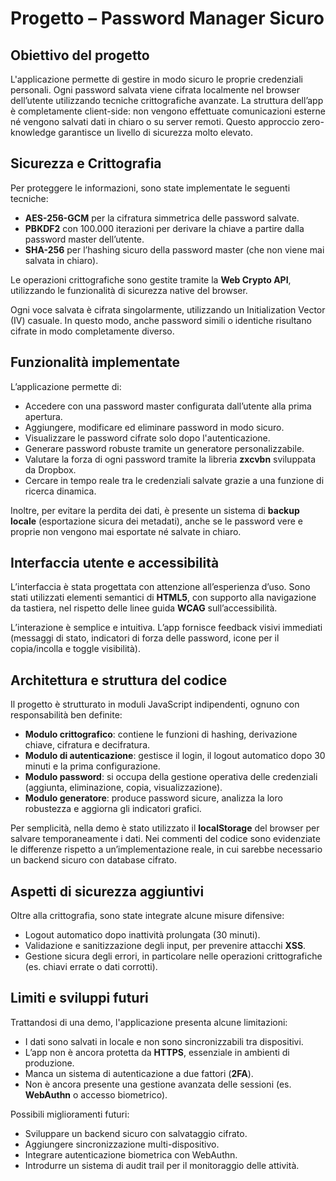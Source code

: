 # Progetto – Password Manager Sicuro

## Obiettivo del progetto

L'applicazione permette di gestire in modo sicuro le proprie credenziali personali. Ogni password salvata viene cifrata localmente nel browser dell’utente utilizzando tecniche crittografiche avanzate. La struttura dell’app è completamente client-side: non vengono effettuate comunicazioni esterne né vengono salvati dati in chiaro o su server remoti. Questo approccio zero-knowledge garantisce un livello di sicurezza molto elevato.

## Sicurezza e Crittografia

Per proteggere le informazioni, sono state implementate le seguenti tecniche:

- **AES-256-GCM** per la cifratura simmetrica delle password salvate.
- **PBKDF2** con 100.000 iterazioni per derivare la chiave a partire dalla password master dell’utente.
- **SHA-256** per l’hashing sicuro della password master (che non viene mai salvata in chiaro).

Le operazioni crittografiche sono gestite tramite la **Web Crypto API**, utilizzando le funzionalità di sicurezza native del browser.

Ogni voce salvata è cifrata singolarmente, utilizzando un Initialization Vector (IV) casuale. In questo modo, anche password simili o identiche risultano cifrate in modo completamente diverso.

## Funzionalità implementate

L’applicazione permette di:

- Accedere con una password master configurata dall’utente alla prima apertura.
- Aggiungere, modificare ed eliminare password in modo sicuro.
- Visualizzare le password cifrate solo dopo l'autenticazione.
- Generare password robuste tramite un generatore personalizzabile.
- Valutare la forza di ogni password tramite la libreria **zxcvbn** sviluppata da Dropbox.
- Cercare in tempo reale tra le credenziali salvate grazie a una funzione di ricerca dinamica.

Inoltre, per evitare la perdita dei dati, è presente un sistema di **backup locale** (esportazione sicura dei metadati), anche se le password vere e proprie non vengono mai esportate né salvate in chiaro.

## Interfaccia utente e accessibilità

L’interfaccia è stata progettata con attenzione all’esperienza d’uso. Sono stati utilizzati elementi semantici di **HTML5**, con supporto alla navigazione da tastiera, nel rispetto delle linee guida **WCAG** sull’accessibilità.

L’interazione è semplice e intuitiva. L’app fornisce feedback visivi immediati (messaggi di stato, indicatori di forza delle password, icone per il copia/incolla e toggle visibilità).

## Architettura e struttura del codice

Il progetto è strutturato in moduli JavaScript indipendenti, ognuno con responsabilità ben definite:

- **Modulo crittografico**: contiene le funzioni di hashing, derivazione chiave, cifratura e decifratura.
- **Modulo di autenticazione**: gestisce il login, il logout automatico dopo 30 minuti e la prima configurazione.
- **Modulo password**: si occupa della gestione operativa delle credenziali (aggiunta, eliminazione, copia, visualizzazione).
- **Modulo generatore**: produce password sicure, analizza la loro robustezza e aggiorna gli indicatori grafici.

Per semplicità, nella demo è stato utilizzato il **localStorage** del browser per salvare temporaneamente i dati. Nei commenti del codice sono evidenziate le differenze rispetto a un’implementazione reale, in cui sarebbe necessario un backend sicuro con database cifrato.

## Aspetti di sicurezza aggiuntivi

Oltre alla crittografia, sono state integrate alcune misure difensive:

- Logout automatico dopo inattività prolungata (30 minuti).
- Validazione e sanitizzazione degli input, per prevenire attacchi **XSS**.
- Gestione sicura degli errori, in particolare nelle operazioni crittografiche (es. chiavi errate o dati corrotti).

## Limiti e sviluppi futuri

Trattandosi di una demo, l'applicazione presenta alcune limitazioni:

- I dati sono salvati in locale e non sono sincronizzabili tra dispositivi.
- L’app non è ancora protetta da **HTTPS**, essenziale in ambienti di produzione.
- Manca un sistema di autenticazione a due fattori (**2FA**).
- Non è ancora presente una gestione avanzata delle sessioni (es. **WebAuthn** o accesso biometrico).

Possibili miglioramenti futuri:

- Sviluppare un backend sicuro con salvataggio cifrato.
- Aggiungere sincronizzazione multi-dispositivo.
- Integrare autenticazione biometrica con WebAuthn.
- Introdurre un sistema di audit trail per il monitoraggio delle attività.
